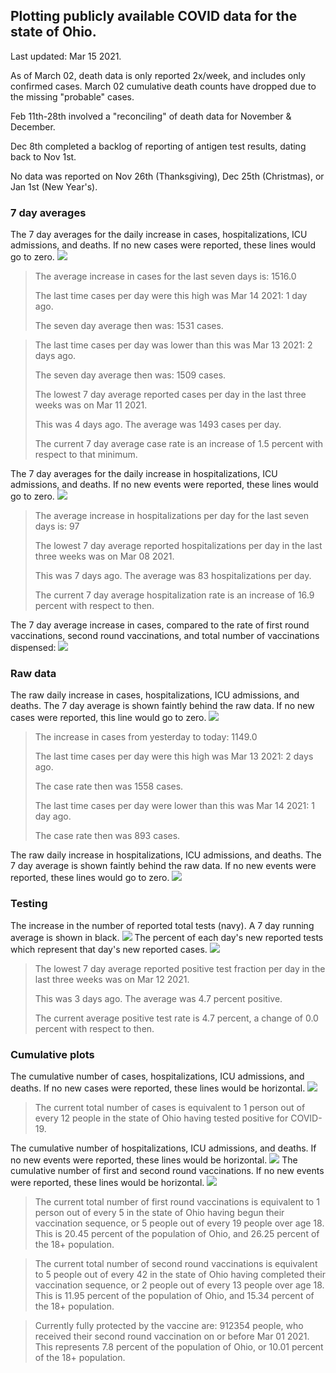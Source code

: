 ## Plotting publicly available COVID data for the state of Ohio. 

Last updated: Mar 15 2021. 

As of March 02, death data is only reported 2x/week, and includes only confirmed cases. March 02 cumulative death counts have dropped due to the missing "probable" cases.

Feb 11th-28th involved a "reconciling" of death data for November & December.

Dec 8th completed a backlog of reporting of antigen test results, dating back to Nov 1st.

No data was reported on Nov 26th (Thanksgiving), Dec 25th (Christmas), or Jan 1st (New Year's).
### 7 day averages
The 7 day averages for the daily increase in cases, hospitalizations, ICU admissions, and deaths. If no new cases were reported, these lines would go to zero.
![](7dayaverage_cases.png)

>The average increase in cases for the last seven days is: 1516.0
>
>The last time cases per day were this high was Mar 14 2021: 1 day ago.
>
>The seven day average then was: 1531 cases.

>
>The last time cases per day was lower than this was Mar 13 2021: 2 days ago.
>
>The seven day average then was: 1509 cases.
>
>The lowest 7 day average reported cases per day in the last three weeks was on Mar 11 2021.
>
>This was 4 days ago. The average was 1493 cases per day.
>
>The current 7 day average case rate is an increase of 1.5 percent with respect to that minimum.

The 7 day averages for the daily increase in hospitalizations, ICU admissions, and deaths. If no new events were reported, these lines would go to zero.
![](7dayaverage_hospital.png)

>The average increase in hospitalizations per day for the last seven days is: 97
>
>The lowest 7 day average reported hospitalizations per day in the last three weeks was on Mar 08 2021.
>
>This was 7 days ago. The average was 83 hospitalizations per day.
>
>The current 7 day average hospitalization rate is an increase of 16.9 percent with respect to then.

The 7 day average increase in cases, compared to the rate of first round vaccinations, second round vaccinations, and total number of vaccinations dispensed:
![](DailyVaccinationsCases.png)

### Raw data
The raw daily increase in cases, hospitalizations, ICU admissions, and deaths. The 7 day average is shown faintly behind the raw data. If no new cases were reported, this line would go to zero.
![](DailyCases.png)

>The increase in cases from yesterday to today: 1149.0 
>
>The last time cases per day were this high was Mar 13 2021: 2 days ago. 
>
>The case rate then was 1558 cases.
>
>The last time cases per day were lower than this was Mar 14 2021: 1 day ago. 
>
>The case rate then was 893 cases.

The raw daily increase in hospitalizations, ICU admissions, and deaths. The 7 day average is shown faintly behind the raw data. If no new events were reported, these lines would go to zero.
![](DailyHospitalizations.png)

### Testing

The increase in the number of reported total tests (navy). A 7 day running average is shown in black.
![](DailyTests.png)
The percent of each day's new reported tests which represent that day's new reported cases.
![](percentpositive_tests.png)

>The lowest 7 day average reported positive test fraction per day in the last three weeks was on Mar 12 2021.
>
>This was 3 days ago. The average was 4.7 percent positive. 
>
>The current average positive test rate is 4.7 percent, a change of 0.0 percent with respect to then. 

### Cumulative plots
The cumulative number of cases, hospitalizations, ICU admissions, and deaths. If no new cases were reported, these lines would be horizontal.
![](Cases.png)

>The current total number of cases is equivalent to 1 person out of every 12 people in the state of Ohio having tested positive for COVID-19.

The cumulative number of hospitalizations, ICU admissions, and deaths. If no new events were reported, these lines would be horizontal.
![](Hospitalizations.png)
The cumulative number of first and second round vaccinations. If no new events were reported, these lines would be horizontal.
![](Vaccinations.png)

>The current total number of first round vaccinations is equivalent to 1 person out of every 5 in the state of Ohio having begun their vaccination sequence,  or 5 people out of every 19 people over age 18.
 >This is 20.45 percent of the population of Ohio, and 26.25 percent of the 18+ population.

>The current total number of second round vaccinations is equivalent to 5 people out of every 42 in the state of Ohio having completed their vaccination sequence, or 2 people out of every 13 people over age 18. 
>This is 11.95 percent of the population of Ohio, and 15.34 percent of the 18+ population.

>Currently fully protected by the vaccine are: 912354 people, who received their second round vaccination on or before Mar 01 2021.
>This represents 7.8 percent of the population of Ohio, or 10.01 percent of the 18+ population.

